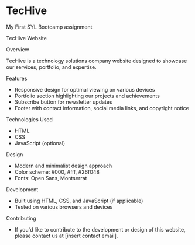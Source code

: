 # TecHive
My First SYL Bootcamp assignment

TecHive Website

Overview

TecHive is a technology solutions company website designed to showcase our services, portfolio, and expertise.

Features

- Responsive design for optimal viewing on various devices
- Portfolio section highlighting our projects and achievements
- Subscribe button for newsletter updates
- Footer with contact information, social media links, and copyright notice

Technologies Used

- HTML
- CSS
- JavaScript (optional)

Design

- Modern and minimalist design approach
- Color scheme: #000, #fff, #26f048
- Fonts: Open Sans, Montserrat

Development

- Built using HTML, CSS, and JavaScript (if applicable)
- Tested on various browsers and devices

Contributing

- If you'd like to contribute to the development or design of this website, please contact us at [insert contact email].
